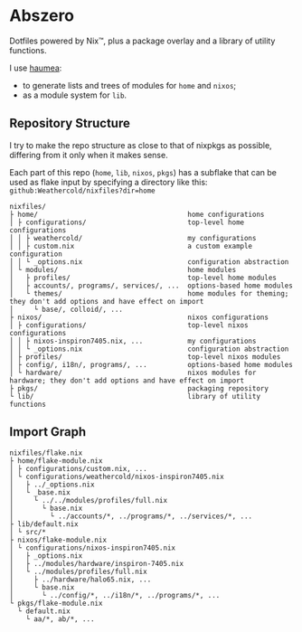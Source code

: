 # Abszero

Dotfiles powered by Nix™, plus a package overlay and a library of utility
functions.

I use [haumea](https://github.com/nix-community/haumea):
- to generate lists and trees of modules for `home` and `nixos`;
- as a module system for `lib`.

## Repository Structure

I try to make the repo structure as close to that of nixpkgs as possible,
differing from it only when it makes sense.

Each part of this repo (`home`, `lib`, `nixos`, `pkgs`) has a subflake that can
be used as flake input by specifying a directory like this:
`github:Weathercold/nixfiles?dir=home`

    nixfiles/
    ├ home/                                     home configurations
    │ ├ configurations/                         top-level home configurations
    │ │ ├ weathercold/                          my configurations
    │ │ ├ custom.nix                            a custom example configuration
    │ │ └ _options.nix                          configuration abstraction
    │ └ modules/                                home modules
    │   ├ profiles/                             top-level home modules
    │   ├ accounts/, programs/, services/, ...  options-based home modules
    │   └ themes/                               home modules for theming; they don't add options and have effect on import
    │     └ base/, colloid/, ...
    ├ nixos/                                    nixos configurations
    │ ├ configurations/                         top-level nixos configurations
    │ │ ├ nixos-inspiron7405.nix, ...           my configurations
    │ │ └ _options.nix                          configuration abstraction
    │ ├ profiles/                               top-level nixos modules
    │ ├ config/, i18n/, programs/, ...          options-based home modules
    │ └ hardware/                               nixos modules for hardware; they don't add options and have effect on import
    ├ pkgs/                                     packaging repository
    └ lib/                                      library of utility functions

## Import Graph

    nixfiles/flake.nix
    ├ home/flake-module.nix
    │ ├ configurations/custom.nix, ...
    │ └ configurations/weathercold/nixos-inspiron7405.nix
    │   ├ ../_options.nix
    │   └ _base.nix
    │     └ ../../modules/profiles/full.nix
    │       └ base.nix
    │         └ ../accounts/*, ../programs/*, ../services/*, ...
    ├ lib/default.nix
    │ └ src/*
    ├ nixos/flake-module.nix
    │ └ configurations/nixos-inspiron7405.nix
    │   ├ _options.nix
    │   ├ ../modules/hardware/inspiron-7405.nix
    │   └ ../modules/profiles/full.nix
    │     ├ ../hardware/halo65.nix, ...
    │     └ base.nix
    │       └ ../config/*, ../i18n/*, ../programs/*, ...
    └ pkgs/flake-module.nix
      └ default.nix
        └ aa/*, ab/*, ...
